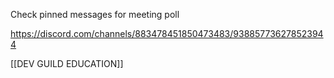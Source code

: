 Check pinned messages for meeting poll

https://discord.com/channels/883478451850473483/938857736278523944

[[DEV GUILD EDUCATION]]